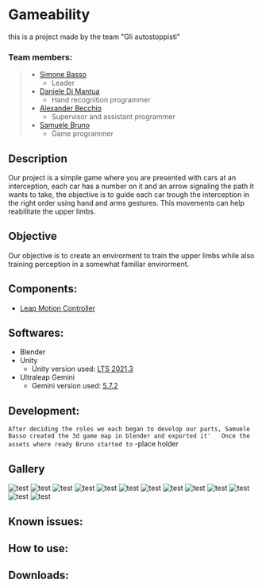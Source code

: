 # Gameability
this is a project made by the team "Gli autostoppisti"

### Team members:
> * [Simone Basso](https://github.com/clbsimone)
>    * Leader
> * [Daniele Di Mantua](https://github.com/1Danielozen1)
>    * Hand recognition programmer
> * [Alexander Becchio](https://github.com/SirAlexanderTheFourth)
>    * Supervisor and assistant programmer
> * [Samuele Bruno](https://github.com/SamueleBruno)
>    * Game programmer


## Description
Our project is a simple game where you are presented with cars at an interception, each car has a number on it and an arrow signaling the path it wants to take, the objective is to guide each car trough the interception in the right order using hand and arms gestures.
This movements can help reabilitate the upper limbs.

## Objective
Our objective is to create an envirorment to train the upper limbs while also training perception in a somewhat familiar envirorment.


## Components:
* [Leap Motion Controller](https://www.ultraleap.com/product/leap-motion-controller/)

## Softwares:
* Blender
* Unity
  * Unity version used: [LTS 2021.3](https://download.unity3d.com/download_unity/6eacc8284459/Windows64EditorInstaller/UnitySetup64-2021.3.0f1.exe)
* Ultraleap Gemini
  * Gemini version used: [5.7.2](https://www2.leapmotion.com/downloads/gemini/v5.7.2)

## Development:
`After deciding the roles we each began to develop our parts, Samuele Basso created the 3d game map in blender and exported it'  
Once the assets where ready Bruno started to` -place holder

## Gallery
![test](/screenshots/IMG-20230331-WA0008.jpg)
![test](/screenshots/IMG-20230331-WA0009.jpg)
![test](/screenshots/IMG-20230331-WA0010.jpg)
![test](/screenshots/IMG-20230331-WA0011.jpg)
![test](/screenshots/IMG-20230331-WA0012.jpg)
![test](/screenshots/IMG-20230331-WA0013.jpg)
![test](/screenshots/IMG-20230331-WA0014.jpg)
![test](/screenshots/IMG-20230331-WA0015.jpg)
![test](/screenshots/IMG-20230331-WA0016.jpg)
![test](/screenshots/IMG-20230331-WA0017.jpg)
![test](/screenshots/IMG-20230331-WA0018.jpg)
![test](/screenshots/IMG-20230331-WA0019.jpg)
![test](/screenshots/IMG-20230331-WA0020.jpg)

## Known issues:

## How to use:

## Downloads:
